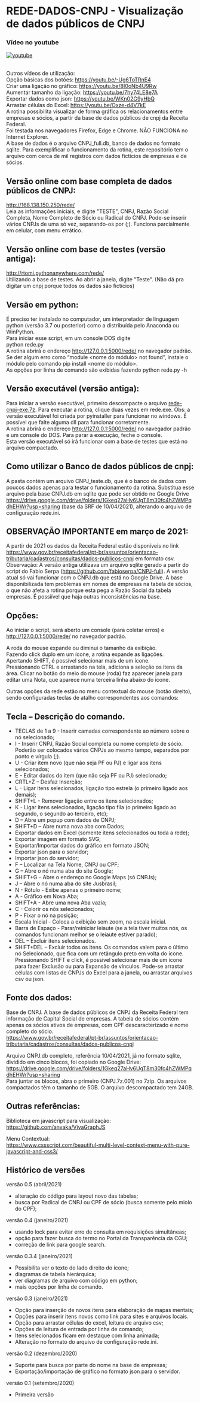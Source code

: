 # REDE-DADOS-CNPJ - Visualização de dados públicos de CNPJ

### Vídeo no youtube<br>
[![youtube](http://img.youtube.com/vi/nxz9Drhqn_I/0.jpg)](https://youtu.be/nxz9Drhqn_I)

<br>Outros vídeos de utilização:<br>
Opção básicas dos botões: https://youtu.be/-Ug6ToTRnE4 <br>
Criar uma ligação no gráfico: https://youtu.be/8I0oNb4U9Rw <br>
Aumentar tamanho da ligação: https://youtu.be/7hy74LE8e7A <br>
Exportar dados como json: https://youtu.be/WKn02G9yHbQ <br>
Arrastar células do Excel: https://youtu.be/Oxze-d4V7kE <br>
A rotina possibilita visualizar de forma gráfica os relacionamentos entre empresas e sócios, a partir da base de dados públicos de cnpj da Receita Federal. <br>
Foi testada nos navegadores Firefox, Edge e Chrome. NÃO FUNCIONA no Internet Explorer. <br>
A base de dados é o arquivo CNPJ_full.db, banco de dados no formato sqlite. Para exemplificar o funcionamento da rotina, este repositório tem o arquivo com cerca de mil registros com dados fictícios de empresas e de sócios. <br>

## Versão online com base completa de dados públicos de CNPJ:
http://168.138.150.250/rede/ <br>
Leia as informações iniciais, e digite "TESTE", CNPJ, Razão Social Completa, Nome Completo de Sócio ou Radical do CNPJ. Pode-se inserir vários CNPJs de uma só vez, separando-os por (;).
Funciona parcialmente em celular, com menu errático.

## Versão online com base de testes (versão antiga):
http://rtomi.pythonanywhere.com/rede/ <br>
Utilizando a base de testes. Ao abrir a janela, digite "Teste". (Não dá pra digitar um cnpj porque todos os dados são fictícios)

## Versão em python:
É preciso ter instalado no computador, um interpretador de linguagem python (versão 3.7 ou posterior) como a distribuída pelo Anaconda ou WinPython.<br> 
Para iniciar esse script, em um console DOS digite<br>
python rede.py<br>
A rotina abrirá o endereço http://127.0.0.1:5000/rede/ no navegador padrão.
Se der algum erro como “module <nome do módulo> not found”, instale o módulo pelo comando pip install <nome do módulo>.<br>
As opções por linha de comando são exibidas fazendo python rede.py -h<br>

## Versão executável (versão antiga):
Para iniciar a versão executável, primeiro descompacte o arquivo [rede-cnpj-exe.7z](https://drive.google.com/file/d/17BYxsUVW5l8xtbAC46poUmVpfdXhZjBj/view?usp=sharing). Para executar a rotina, clique duas vezes em rede.exe. Obs: a versão executável foi criada por pyinstaller para funcionar no windows. É possível que falte alguma dll para funcionar corretamente.<br>
A rotina abrirá o endereço http://127.0.0.1:5000/rede/ no navegador padrão e um console do DOS. Para parar a execução, feche o console.<br>
Esta versão executável só irá funcionar com a base de testes que está no arquivo compactado.<br>

## Como utilizar o Banco de dados públicos de cnpj:
A pasta contém um arquivo CNPJ_teste.db, que é o banco de dados com poucos dados apenas para testar o funcionamento da rotina. Substitua esse arquivo pela base CNPJ.db em sqlite que pode ser obtido no Google Drive https://drive.google.com/drive/folders/1Gkeq27aHv6UgT8m30fc4hZWMPqdhEHWr?usp=sharing (base da SRF de 10/04/2021), alterando o arquivo de configuração rede.ini.<br>

## OBSERVAÇÃO IMPORTANTE em março de 2021:
A partir de 2021 os dados da Receita Federal estão disponíveis no link https://www.gov.br/receitafederal/pt-br/assuntos/orientacao-tributaria/cadastros/consultas/dados-publicos-cnpj em formato csv. 
Observação: A versão antiga utilizava um arquivo sqlite gerado a partir do script do Fabio Serpa (https://github.com/fabioserpa/CNPJ-full). A versão atual só vai funcionar com o CNPJ.db que está no Google Drive. A base disponibilizada tem problemas em nomes de empresas na tabela de sócios, o que não afeta a rotina porque esta pega a Razão Social da tabela empresas. É possiível que haja outras inconsistências na base.<br>

## Opções:
Ao iniciar o script,  será aberto um console (para coletar erros) e http://127.0.0.1:5000/rede/ no navegador padrão. <br>

A roda do mouse expande ou diminui o tamanho da exibição.<br>
Fazendo click duplo em um ícone, a rotina expande as ligações.<br>
Apertando SHIFT, é possível selecionar mais de um ícone. <br>
Pressionando CTRL e arrastando na tela, adiciona a seleção os itens da área.
Clicar no botão do meio do mouse (roda) faz aparecer janela para editar uma Nota, que aparece numa terceira linha abaixo do ícone.

Outras opções da rede estão no menu contextual do mouse (botão direito), sendo configuradas teclas de atalho correspondentes aos comandos:
 

## Tecla – Descrição do comando.
- TECLAS de 1 a 9 - Inserir camadas correspondente ao número sobre o nó selecionado;
- I - Inserir CNPJ, Razão Social completa ou nome completo de sócio. Poderão ser colocados vários CNPJs ao mesmo tempo, separados por ponto e vírgula (;).
- U - Criar item novo (que não seja PF ou PJ) e ligar aos itens selecionados;
- E - Editar dados do item (que não seja PF ou PJ) selecionado;
- CRTL+Z – Desfaz Inserção;
- L - Ligar itens selecionados, ligação tipo estrela (o primeiro ligado aos demais);
- SHIFT+L - Remover ligação entre os itens selecionados;
- K - Ligar itens selecionados, ligação tipo fila (o primeiro ligado ao segundo, o segundo ao terceiro, etc);
- D – Abre um popup com dados de CNPJ;
- SHIFT+D – Abre numa nova aba com Dados;
- Exportar dados em Excel (somente itens selecionados ou toda a rede);
- Exportar imagem em formato SVG;
- Exportar/Importar dados do gráfico em formato JSON;
- Exportar json para o servidor;
- Importar json do servidor;
- F – Localizar na Tela Nome, CNPJ ou CPF;
- G – Abre o nó numa aba do site Google;
- SHIFT+G – Abre o endereço no Google Maps (só CNPJs);
- J – Abre o nó numa aba do site Jusbrasil;
- N - Rótulo - Exibe apenas o primeiro nome;
- A - Gráfico em Nova Aba;
- SHIFT+A - Abre uma nova Aba vazia;
- C - Colorir os nós selecionados;
- P - Fixar o nó na posição;
- Escala Inicial - Coloca a exibição sem zoom, na escala inicial.
- Barra de Espaço - Parar/reiniciar leiaute (se a tela tiver muitos nós, os comandos funcionam melhor se o leiaute estiver parado);
- DEL – Excluir itens selecionados.
- SHIFT+DEL – Excluir todos os itens.
Os comandos valem para o último nó Selecionado, que fica com um retângulo preto em volta do ícone. 
Pressionando SHIFT e click, é possível selecionar mais de um ícone para fazer Exclusão ou para Expansão de vínculos.
Pode-se arrastar células com listas de CNPJs do Excel para a janela, ou arrastar arquivos csv ou json.

## Fonte dos dados:

Base de CNPJ. A base de dados públicos de CNPJ da Receita Federal tem informação de Capital Social de empresas. A tabela de sócios contém apenas os sócios ativos de empresas, com CPF descaracterizado e nome completo do sócio.<br>
https://www.gov.br/receitafederal/pt-br/assuntos/orientacao-tributaria/cadastros/consultas/dados-publicos-cnpj<br>

Arquivo CNPJ.db completo, referência 10/04/2021, já no formato sqlite, dividido em cinco blocos, foi copiado no Google Drive:<br>
https://drive.google.com/drive/folders/1Gkeq27aHv6UgT8m30fc4hZWMPqdhEHWr?usp=sharing <br>
Para juntar os blocos, abra o primeiro (CNPJ.7z.001) no 7zip. Os arquivos compactados têm o tamanho de 5GB. O arquivo descompactado tem 24GB.<br>

## Outras referências:
Biblioteca em javascript para visualização:<br>
https://github.com/anvaka/VivaGraphJS<br>

Menu Contextual:<br>
https://www.cssscript.com/beautiful-multi-level-context-menu-with-pure-javascript-and-css3/

## Histórico de versões
versão 0.5 (abril/2021)
- alteração do código para layout novo das tabelas;
- busca por Radical de CNPJ ou CPF de sócio (busca somente pelo miolo do CPF);

versão 0.4 (janeiro/2021)
- usando lock para evitar erro de consulta em requisições simultâneas;
- opção para fazer busca do termo no Portal da Transparência da CGU;
- correção de link para google search.

versão 0.3.4 (janeiro/2021)
- Possibilita ver o texto do lado direito do ícone;
- diagramas de tabela hierárquica;
- ver diagramas de arquivo com código em python;
- mais opções por linha de comando.

versão 0.3 (janeiro/2021)
- Opção para inserção de novos itens para elaboração de mapas mentais;
- Opções para inserir itens novos como link para sites e arquivos locais.
- Opção para arrastar células do excel, leitura de arquivo csv;
- Opções de leitura de entrada por linha de comando;
- Itens selecionados ficam em destaque com linha animada;
- Alteração no formato do arquivo de configuração rede.ini.

versão 0.2 (dezembro/2020)
- Suporte para busca por parte do nome na base de empresas;
- Exportação/importação de gráfico no formato json para o servidor.

versão 0.1 (setembro/2020)
- Primeira versão
